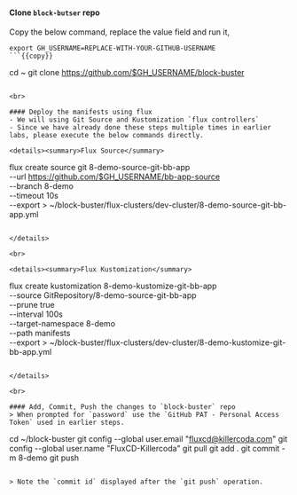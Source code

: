 #### Clone `block-butser` repo
Copy the below command, replace the value field and run it,

```
export GH_USERNAME=REPLACE-WITH-YOUR-GITHUB-USERNAME
```{{copy}}

```
cd ~
git clone https://github.com/$GH_USERNAME/block-buster
```{{exec}}

<br>

#### Deploy the manifests using flux
- We will using Git Source and Kustomization `flux controllers`
- Since we have already done these steps multiple times in earlier labs, please execute the below commands directly.

<details><summary>Flux Source</summary>

```
flux create source git 8-demo-source-git-bb-app \
--url https://github.com/$GH_USERNAME/bb-app-source \
--branch 8-demo \
--timeout 10s \
--export >  ~/block-buster/flux-clusters/dev-cluster/8-demo-source-git-bb-app.yml 
```{{exec}}

</details>

<br>

<details><summary>Flux Kustomization</summary>

```
flux create kustomization 8-demo-kustomize-git-bb-app \
--source GitRepository/8-demo-source-git-bb-app \
--prune true \
--interval 100s \
--target-namespace 8-demo \
--path manifests  \
--export > ~/block-buster/flux-clusters/dev-cluster/8-demo-kustomize-git-bb-app.yml
```{{exec}}

</details>

<br>

#### Add, Commit, Push the changes to `block-buster` repo
> When prompted for `password` use the `GitHub PAT - Personal Access Token` used in earlier steps.

```
cd ~/block-buster
git config --global user.email "fluxcd@killercoda.com"
git config --global user.name "FluxCD-Killercoda"
git pull
git add .
git commit -m 8-demo
git push
```{{exec}}

> Note the `commit id` displayed after the `git push` operation.